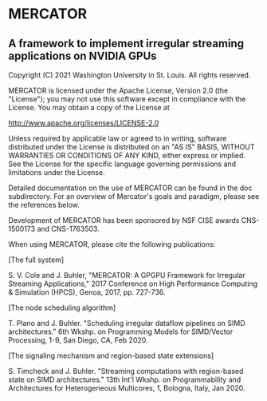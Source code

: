 # MERCATOR

## A framework to implement irregular streaming applications on NVIDIA GPUs

Copyright (C) 2021 Washington University in St. Louis.  All rights
reserved. 

MERCATOR is licensed under the Apache License, Version 2.0 (the
"License"); you may not use this software except in compliance with
the License.  You may obtain a copy of the License at

  http://www.apache.org/licenses/LICENSE-2.0
	
Unless required by applicable law or agreed to in writing, software
distributed under the License is distributed on an "AS IS" BASIS,
WITHOUT WARRANTIES OR CONDITIONS OF ANY KIND, either express or implied.
See the License for the specific language governing permissions and
limitations under the License.

Detailed documentation on the use of MERCATOR can be found in the doc subdirectory.  For an overview of Mercator's 
goals and paradigm, please see the references below.

Development of MERCATOR has been sponsored by NSF CISE awards
CNS-1500173 and CNS-1763503.

When using MERCATOR, please cite the following publications:

[The full system]

S. V. Cole and J. Buhler, "MERCATOR: A GPGPU Framework for Irregular
Streaming Applications," 2017 Conference on High Performance Computing
& Simulation (HPCS), Genoa, 2017, pp. 727-736.


[The node scheduling algorithm]

T. Plano and J. Buhler. "Scheduling irregular dataflow pipelines on
SIMD architectures." 6th Wkshp. on Programming Models for SIMD/Vector
Processing, 1-9, San Diego, CA, Feb 2020.
 
 
[The signaling mechanism and region-based state extensions]

S. Timcheck and J. Buhler. "Streaming computations with region-based
state on SIMD architectures." 13th Int'l Wkshp. on Programmability and
Architectures for Heterogeneous Multicores, 1, Bologna, Italy, Jan
2020.
